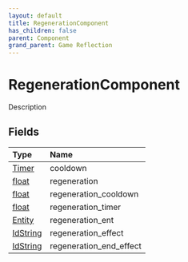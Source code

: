 ```yaml
---
layout: default
title: RegenerationComponent
has_children: false
parent: Component
grand_parent: Game Reflection
---
```

# RegenerationComponent
Description 

## Fields

| Type | Name |
|:----------|:--------------|
| [Timer](/riftbreaker-wiki/docs/game-reflection/classes/timer/) | cooldown |
| [float](/riftbreaker-wiki/docs/game-reflection/components/float/) | regeneration |
| [float](/riftbreaker-wiki/docs/game-reflection/components/float/) | regeneration_cooldown |
| [float](/riftbreaker-wiki/docs/game-reflection/components/float/) | regeneration_timer |
| [Entity](/riftbreaker-wiki/docs/game-reflection/classes/entity/) | regeneration_ent |
| [IdString](/riftbreaker-wiki/docs/game-reflection/components/id_string/) | regeneration_effect |
| [IdString](/riftbreaker-wiki/docs/game-reflection/components/id_string/) | regeneration_end_effect |

